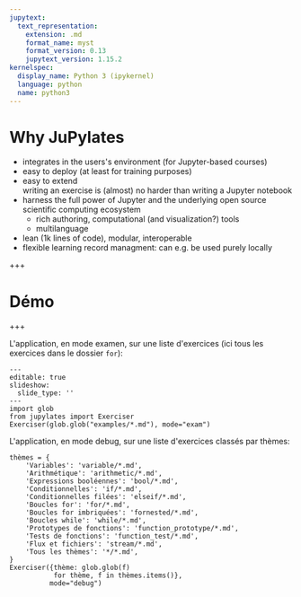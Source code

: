 ```yaml
---
jupytext:
  text_representation:
    extension: .md
    format_name: myst
    format_version: 0.13
    jupytext_version: 1.15.2
kernelspec:
  display_name: Python 3 (ipykernel)
  language: python
  name: python3
---
```


# Why JuPylates

- integrates in the users's environment (for Jupyter-based courses)
- easy to deploy (at least for training purposes)
- easy to extend  
  writing an exercise is (almost) no harder than writing a Jupyter notebook
- harness the full power of Jupyter and the underlying open source scientific computing ecosystem
    - rich authoring, computational (and visualization?) tools
    - multilanguage
- lean (1k lines of code), modular, interoperable
- flexible learning record managment: can e.g. be used purely locally

+++

# Démo

+++

L'application, en mode examen, sur une liste d'exercices (ici tous les exercices dans le dossier `for`):

```{code-cell} ipython3
---
editable: true
slideshow:
  slide_type: ''
---
import glob
from jupylates import Exerciser
Exerciser(glob.glob("examples/*.md"), mode="exam")
```

L'application, en mode debug, sur une liste d'exercices classés par thèmes:

```{code-cell} ipython3
thèmes = {
    'Variables': 'variable/*.md',
    'Arithmétique': 'arithmetic/*.md',
    'Expressions booléennes': 'bool/*.md',
    'Conditionnelles': 'if/*.md',
    'Conditionnelles filées': 'elseif/*.md',
    'Boucles for': 'for/*.md',
    'Boucles for imbriquées': 'fornested/*.md',
    'Boucles while': 'while/*.md',
    'Prototypes de fonctions': 'function_prototype/*.md',
    'Tests de fonctions': 'function_test/*.md',
    'Flux et fichiers': 'stream/*.md',
    'Tous les thèmes': '*/*.md',
}
Exerciser({thème: glob.glob(f)
           for thème, f in thèmes.items()},
          mode="debug")
```
